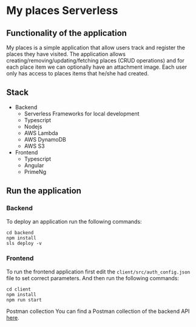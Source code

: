 # My places Serverless

## Functionality of the application

My places is a simple application that allow users track and register the places they have visited.
The application allows creating/removing/updating/fetching places (CRUD operations) and for each place item we can optionally have an attachment image. Each user only has access to places items that he/she had created.

## Stack

- Backend
  - Serverless Frameworks for local development
  - Typescript
  - Nodejs
  - AWS Lambda
  - AWS DynamoDB
  - AWS S3
- Frontend
  - Typescript
  - Angular
  - PrimeNg

## Run the application

### Backend

To deploy an application run the following commands:

```
cd backend
npm install
sls deploy -v
```

### Frontend

To run the frontend application first edit the `client/src/auth_config.json` file to set correct parameters. And then run the following commands:

```
cd client
npm install
npm run start
```

Postman collection
You can find a Postman collection of the backend API [here](https://github.com/mwd19/my-places-serverless/blob/master/Capstone%20Project.postman_collection.json).